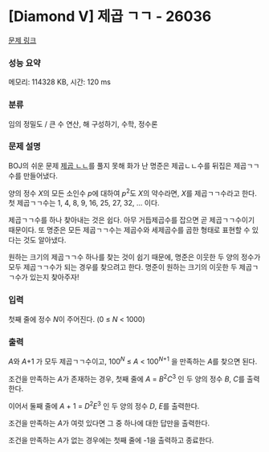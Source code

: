 # [Diamond V] 제곱 ㄱㄱ - 26036 

[문제 링크](https://www.acmicpc.net/problem/26036) 

### 성능 요약

메모리: 114328 KB, 시간: 120 ms

### 분류

임의 정밀도 / 큰 수 연산, 해 구성하기, 수학, 정수론

### 문제 설명

<p>BOJ의 쉬운 문제 <a href="/problem/1557">제곱 ㄴㄴ</a>를 풀지 못해 화가 난 명준은 제곱ㄴㄴ수를 뒤집은 제곱ㄱㄱ수를 만들어냈다.</p>

<p>양의 정수 <em>X</em>의 모든 소인수 <em>p</em>에 대하여 <em>p</em><sup>2</sup>도 <em>X</em>의 약수라면, <em>X</em>를 제곱ㄱㄱ수라고 한다. 첫 제곱ㄱㄱ수는 1, 4, 8, 9, 16, 25, 27, 32, ... 이다.</p>

<p>제곱ㄱㄱ수를 하나 찾아내는 것은 쉽다. 아무 거듭제곱수를 잡으면 곧 제곱ㄱㄱ수이기 때문이다. 또 명준은 모든 제곱ㄱㄱ수는 제곱수와 세제곱수를 곱한 형태로 표현할 수 있다는 것도 알아냈다. </p>

<p>원하는 크기의 제곱ㄱㄱ수 하나를 찾는 것이 쉽기 때문에, 명준은 이웃한 두 양의 정수가 모두 제곱ㄱㄱ수가 되는 경우를 찾으려고 한다. 명준이 원하는 크기의 이웃한 두 제곱ㄱㄱ수가 있는지 찾아주자!</p>

### 입력 

 <p>첫째 줄에 정수 <em>N</em>이 주어진다. (0 ≤ <em>N</em> < 1000)</p>

### 출력 

 <p><em>A</em>와 <em>A</em>+1 가 모두 제곱ㄱㄱ수이고, 100<sup><em>N</em></sup> ≤ <em>A</em> < 100<sup><em>N</em>+1</sup> 을 만족하는 <em>A</em>를 찾으면 된다.</p>

<p>조건을 만족하는 <em>A</em>가 존재하는 경우, 첫째 줄에 <em>A</em> = <em>B</em><sup>2</sup><em>C</em><sup>3</sup> 인 두 양의 정수 <em>B</em>, <em>C</em>를 출력한다.</p>

<p>이어서 둘째 줄에 <em>A </em>+ 1 = <em>D</em><sup>2</sup><em>E</em><sup>3</sup> 인 두 양의 정수 <i>D</i>, <em>E</em>를 출력한다.</p>

<p>조건을 만족하는 <em>A</em>가 여럿 있다면 그 중 하나에 대한 답만을 출력한다.</p>

<p>조건을 만족하는 <em>A</em>가 없는 경우에는 첫째 줄에 -1을 출력하고 종료한다.</p>


